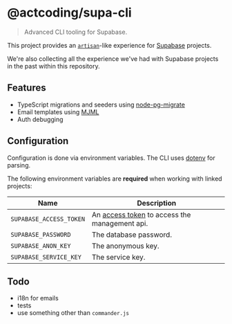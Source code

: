 # @actcoding/supa-cli

> Advanced CLI tooling for Supabase.

This project provides an [`artisan`](https://laravel.com/docs/artisan)-like experience
for [Supabase](https://supabase.com/) projects.

We're also collecting all the experience we've had with Supabase projects in the past within this repository.

## Features

- TypeScript migrations and seeders using [node-pg-migrate](https://github.com/salsita/node-pg-migrate)
- Email templates using [MJML](https://mjml.io/)
- Auth debugging

## Configuration

Configuration is done via environment variables. The CLI uses [dotenv](https://www.npmjs.com/package/dotenv) for parsing.

The following environment variables are **required** when working with linked projects:

| Name | Description |
| --- | --- |
| `SUPABASE_ACCESS_TOKEN` | An [access token](https://supabase.com/dashboard/account/tokens) to access the management api. |
| `SUPABASE_PASSWORD` | The database password. |
| `SUPABASE_ANON_KEY` | The anonymous key. |
| `SUPABASE_SERVICE_KEY` | The service key. |

## Todo

- i18n for emails
- tests
- use something other than `commander.js`
